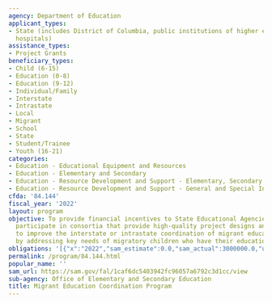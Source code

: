 ```yaml
---
agency: Department of Education
applicant_types:
- State (includes District of Columbia, public institutions of higher education and
  hospitals)
assistance_types:
- Project Grants
beneficiary_types:
- Child (6-15)
- Education (0-8)
- Education (9-12)
- Individual/Family
- Interstate
- Intrastate
- Local
- Migrant
- School
- State
- Student/Trainee
- Youth (16-21)
categories:
- Education - Educational Equipment and Resources
- Education - Elementary and Secondary
- Education - Resource Development and Support - Elementary, Secondary Education
- Education - Resource Development and Support - General and Special Interest Organizations
cfda: '84.144'
fiscal_year: '2022'
layout: program
objective: To provide financial incentives to State Educational Agencies (SEAs) to
  participate in consortia that provide high-quality project designs and services
  to improve the interstate or intrastate coordination of migrant education programs
  by addressing key needs of migratory children who have their education interrupted.
obligations: '[{"x":"2022","sam_estimate":0.0,"sam_actual":3000000.0,"usa_spending_actual":2999991.0},{"x":"2023","sam_estimate":3000000.0,"sam_actual":0.0,"usa_spending_actual":-48608.01},{"x":"2024","sam_estimate":3000000.0,"sam_actual":0.0,"usa_spending_actual":0.0}]'
permalink: /program/84.144.html
popular_name: ''
sam_url: https://sam.gov/fal/1caf6dc5403942fc96057a6792c3d1cc/view
sub-agency: Office of Elementary and Secondary Education
title: Migrant Education Coordination Program
---
```

